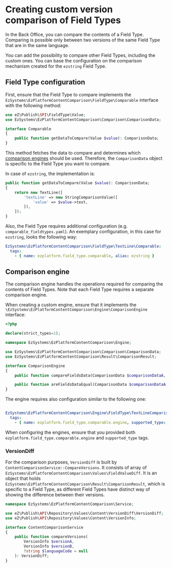 # Creating custom version comparison of Field Types

In the Back Office, you can compare the contents of a Field Type.
Comparing is possible only between two versions of the same Field Type that are in the same language.

You can add the possibility to compare other Field Types, including the custom ones.
You can base the configuration on the comparison mechanism created for the `ezstring` Field Type.

## Field Type configuration

First, ensure that the Field Type to compare implements the `EzSystems\EzPlatformContentComparison\FieldType\Comparable` interface with the following method:

``` php
use eZ\Publish\SPI\FieldType\Value;
use EzSystems\EzPlatformContentComparison\Comparison\ComparisonData;

interface Comparable
{
    public function getDataToCompare(Value $value): ComparisonData;
}
```

This method fetches the data to compare and determines which [comparison engines](#comparison-engine) should be used.
Therefore, the `ComparisonData` object is specific to the Field Type you want to compare.

In case of `ezstring`, the implementation is:

``` php
public function getDataToCompare(Value $value): ComparisonData;
{
    return new TextLine([
        'textLine' => new StringComparisonValue([
            'value' => $value->text,
        ]),
    ]);
}
```

Also, the Field Type requires additional configuration (e.g. `comparable_fieldtypes.yaml`).
An exemplary configuration, in this case for `ezstring`, looks the following way:

``` yaml
EzSystems\EzPlatformContentComparison\FieldType\TextLine\Comparable:
  tags:
    - { name: ezplatform.field_type.comparable, alias: ezstring }
```

## Comparison engine

The comparison engine handles the operations required for comparing the contents of Field Types.
Note that each Field Type requires a separate comparison engine.

When creating a custom engine, ensure that it implements the `\EzSystems\EzPlatformContentComparison\Engine\ComparisonEngine` interface:

``` php
<?php

declare(strict_types=1);

namespace EzSystems\EzPlatformContentComparison\Engine;

use EzSystems\EzPlatformContentComparison\Comparison\ComparisonData;
use EzSystems\EzPlatformContentComparison\Result\ComparisonResult;

interface ComparisonEngine
{
    public function compareFieldsData(ComparisonData $comparisonDataA, ComparisonData $comparisonDataB): ComparisonResult;

    public function areFieldsDataEqual(ComparisonData $comparisonDataA, ComparisonData $comparisonDataB): bool;
}
```

The engine requires also configuration similar to the following one:

``` yaml

EzSystems\EzPlatformContentComparison\Engine\FieldType\TextLineComparisonEngine:
  tags:
    - { name: ezplatform.field_type.comparable.engine, supported_type: EzSystems\EzPlatformContentComparison\Comparison\Field\TextLine }
```

When configuring the engines, ensure that you provided both `ezplatform.field_type.comparable.engine` and `supported_type` tags.

### VersionDiff

For the comparison purposes, `VersionDiff` is built by `ContentComparisonService::CompareVersions`.
It consists of array of `EzSystems\EzPlatformContentComparison\Values\FieldValueDiff`.
It is an object that holds `EzSystems\EzPlatformContentComparison\Result\ComparisonResult`,
which is specific to a Field Type, as different Field Types have distinct way of showing the difference between their versions. 

``` php
namespace EzSystems\EzPlatformContentComparison\Service;

use eZ\Publish\API\Repository\Values\Content\VersionDiff\VersionDiff;
use eZ\Publish\API\Repository\Values\Content\VersionInfo;

interface ContentComparisonService
{
    public function compareVersions(
        VersionInfo $versionA,
        VersionInfo $versionB,
        ?string $languageCode = null
    ): VersionDiff;
}
```